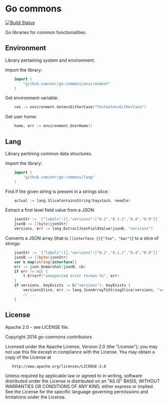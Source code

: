 Go commons
==========

[![Build Status](https://travis-ci.org/enr/go-commons.png?branch=master)](https://travis-ci.org/enr/go-commons)

Go libraries for common functionalities.

Environment
-----------

Library pertaining system and environment.

Import the library:

```Go
    import (
        "github.com/enr/go-commons/environment"
    )
```

Get environment variable:

```Go
    res := environment.GetenvEitherCase("TestGetenvEitherCase")
```

Get user home:

```Go
    home, err := environment.UserHome()
```

Lang
----

Library pertining common data structures.

Import the library:

```Go
    import (
        "github.com/enr/go-commons/lang"
    )
```

Find if the given string is present in a strings slice:

```Go
    actual := lang.SliceContainsString(haystack, needle)
```

Extract a first level field value from a JSON:

```Go
    jsonStr := `{"labels":[],"versions":["0.1","0.1.1","0.4","0.9"]}`
    jsonB := []byte(jsonStr)
    versions, err := lang.ExtractJsonFieldValue(jsonB, "versions")
```

Converts a JSON array (that is `[]interface {}{"foo", "bar"}`) to a slice of strings:

```Go
    jsonStr := `{"labels":[],"versions":["0.1","0.1.1","0.4","0.9"]}`
    jsonB := []byte(jsonStr)
    var b map[string]interface{}
    err := json.Unmarshal(jsonB, &b)
    if err != nil {
        t.Errorf("unexpected error thrown %s", err)
    }
    if versions, keyExists := b["versions"]; keyExists {
        versionsSlice, err := lang.JsonArrayToStringSlice(versions, "versions")
        // ...
    }
```


License
-------

Apache 2.0 - see LICENSE file.

   Copyright 2014 go-commons contributors

   Licensed under the Apache License, Version 2.0 (the "License");
   you may not use this file except in compliance with the License.
   You may obtain a copy of the License at

       http://www.apache.org/licenses/LICENSE-2.0

   Unless required by applicable law or agreed to in writing, software
   distributed under the License is distributed on an "AS IS" BASIS,
   WITHOUT WARRANTIES OR CONDITIONS OF ANY KIND, either express or implied.
   See the License for the specific language governing permissions and
   limitations under the License.
